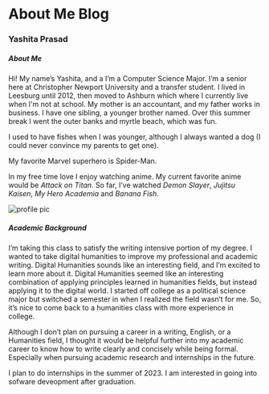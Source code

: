 # About Me Blog 
### Yashita Prasad


##### About Me 

Hi! My name’s Yashita, and a I’m a Computer Science Major. I’m a senior here at Christopher Newport University and a transfer student.
I lived in Leesburg until 2012, then moved to Ashburn which where I currently live when I'm not at school. My mother is an accountant, and my father works in business. I have one sibling, a younger brother named. Over this summer break I went the outer banks and myrtle beach, which was fun. 


I used to have fishes when I was younger, although I always wanted a dog (I could never convince my parents to get one).


My favorite Marvel superhero is Spider-Man.


In my free time love I enjoy watching anime. My current favorite anime would be _Attack on Titan_. So far, I’ve watched _Demon Slayer_, _Jujitsu Kaisen_, _My Hero Academia_ and _Banana Fish_.

![profile pic](https://yashitaprasad.github.io/digitalhumanities/images/profilepic.jpg)

##### Academic Background 

I’m taking this class to satisfy the writing intensive portion of my degree. I wanted to take digital humanities to improve my professional and academic writing. Digital Humanities sounds like an interesting field, and I’m excited to learn more about it. Digital Humanities seemed like an interesting combination of applying principles learned in humanities fields, but instead applying it to the digital world. I started off college as a political science major but switched a semester in when I realized the field wasn’t for me. So, it’s nice to come back to a humanities class with more experience in college. 


Although I don’t plan on pursuing a career in a writing, English, or a Humanities field, I thought it would be helpful further into my academic career to know how to write clearly and concisely while being formal. Especially when pursuing academic research and internships in the future. 

I plan to do internships in the summer of 2023. I am interested in going into sofware deveopment after graduation. 



